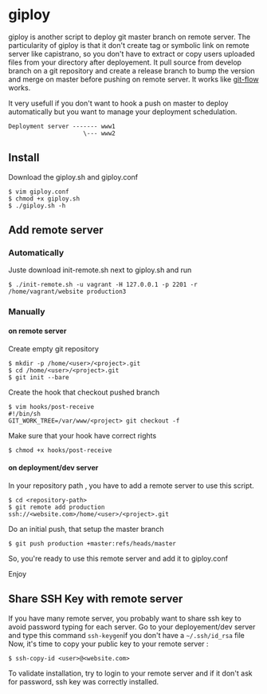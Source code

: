 # giploy

giploy is another script to deploy git master branch on remote server. The particularity of giploy is that it don't create tag or symbolic link on remote server like capistrano, so you don't have to extract or copy  users uploaded files from your directory after deployement. It pull source from develop branch on a git repository and create a release branch to bump the version and merge on master before pushing on remote server. It works like [git-flow](http://jeffkreeftmeijer.com/2010/why-arent-you-using-git-flow/) works. 

It very usefull if you don't want to hook a push on master to deploy automatically but you want to manage your deployment schedulation.

```
Deployment server ------- www1
                     \--- www2
```

## Install 
Download the giploy.sh and giploy.conf
```
$ vim giploy.conf
$ chmod +x giploy.sh
$ ./giploy.sh -h
```

## Add remote server 

### Automatically
Juste download init-remote.sh next to giploy.sh and run
```
$ ./init-remote.sh -u vagrant -H 127.0.0.1 -p 2201 -r /home/vagrant/website production3
```

### Manually
#### on remote server

Create empty git repository
```
$ mkdir -p /home/<user>/<project>.git
$ cd /home/<user>/<project>.git
$ git init --bare
```

Create the hook that checkout pushed branch
```
$ vim hooks/post-receive
#!/bin/sh 
GIT_WORK_TREE=/var/www/<project> git checkout -f
```

Make sure that your hook have correct rights
```
$ chmod +x hooks/post-receive
```

#### on deployment/dev server

In your repository path , you have to add a remote server to use this script.
```
$ cd <repository-path>
$ git remote add production ssh://<website.com>/home/<user>/<project>.git
```

Do an initial push, that setup the master branch
```
$ git push production +master:refs/heads/master
```

So, you're ready to use this remote server and add it to giploy.conf

Enjoy

## Share SSH Key with remote server

If you have many remote server, you probably want to share ssh key to avoid password typing for each server.
Go to your deployement/dev server and type this command ```ssh-keygen```if you don't have a ```~/.ssh/id_rsa``` file
Now, it's time to copy your public key to your remote server : 
```
$ ssh-copy-id <user>@<website.com>
```
To validate installation, try to login to your remote server and if it don't ask for password, ssh key was correctly installed.
